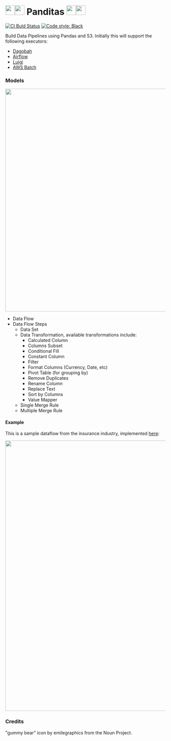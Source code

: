 # <img height="30" src="https://raw.githubusercontent.com/ivansabik/panditas/master/doc/icon.png" /><img height="30" src="https://raw.githubusercontent.com/ivansabik/panditas/master/doc/icon.png" /> Panditas <img height="30" src="https://raw.githubusercontent.com/ivansabik/panditas/master/doc/icon.png" /><img height="30" src="https://raw.githubusercontent.com/ivansabik/panditas/master/doc/icon.png" />

<p align="left">
    <a href="https://travis-ci.com/ivansabik/panditas"><img alt="CI Buld Status" src="https://travis-ci.com/ivansabik/panditas.svg?branch=master"/></a>
    <a href="https://github.com/ambv/black"><img alt="Code style: Black" src="https://img.shields.io/badge/code%20style-black-000000.svg"/></a>
</p>

Build Data Pipelines using Pandas and S3. Initially this will support the following executors:
- [Dagobah](https://github.com/thieman/dagobah)
- [Airflow](https://airflow.apache.org/)
- [Luigi](https://github.com/spotify/luigi)
- [AWS Batch](https://aws.amazon.com/batch/)

### Models

<p align="center">
  <img src="https://raw.githubusercontent.com/ivansabik/panditas/master/doc/models.png" width="700" />
</p>

- Data Flow
- Data Flow Steps
  - Data Set
  - Data Transformation, available transformations include:
    - Calculated Column
    - Columns Subset
    - Conditional Fill
    - Constant Column
    - Filter
    - Format Columns (Currency, Date, etc)
    - Pivot Table (for grouping by)
    - Remove Duplicates
    - Rename Column
    - Replace Text
    - Sort by Columns
    - Value Mapper
  - Single Merge Rule
  - Multiple Merge Rule

#### Example

This is a sample dataflow from the insurance industry, implemented [here](https://github.com/ivansabik/panditas/blob/master/examples/insurance_agency_experience.py):

<p align="center">
  <img src="https://raw.githubusercontent.com/ivansabik/panditas/master/doc/insurance_agency_experience.png" width="850" />
</p>

### Credits

"gummy bear" icon by emilegraphics from the Noun Project.
